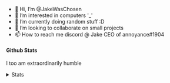 - 👋 Hi, I’m @JakeWasChosen
- 👀 I’m interested in computers '_'
- 🌱 I’m currently doing random stuff :D
- 💞️ I’m looking to collaborate on small projects 
- 📫 How to reach me discord @ Jake CEO of annoyance#1904

<!---
JakeWasChosen/JakeWasChosen is a ✨ special ✨ repository because its `README.md` (this file) appears on your GitHub profile.
You can click the Preview link to take a look at your changes.
--->
#### Github Stats
I too am extraordinarily humble

<details>
  <summary>Stats</summary>
<a href="https://github.com/JakeWasChosen">
  <img src="https://github-readme-stats.vercel.app/api?username=JakeWasChosen&show_icons=true&hide_border=true" />
</a><a href="https://github.com/JakeWasChosen">
  <img src="https://github-readme-stats.vercel.app/api/top-langs/?username=JakeWasChosen&layout=compact" />
</a><a href="https://github.com/JakeWasChosen">
 <img src="https://github.com/JakeWasChosen/github-stats/blob/master/generated/overview.svg" />
</a><a href="https://github.com/JakeWasChosen">
 <img src="https://github.com/JakeWasChosen/github-stats/blob/master/generated/languages.svg" />
 </a>
</details>


  
